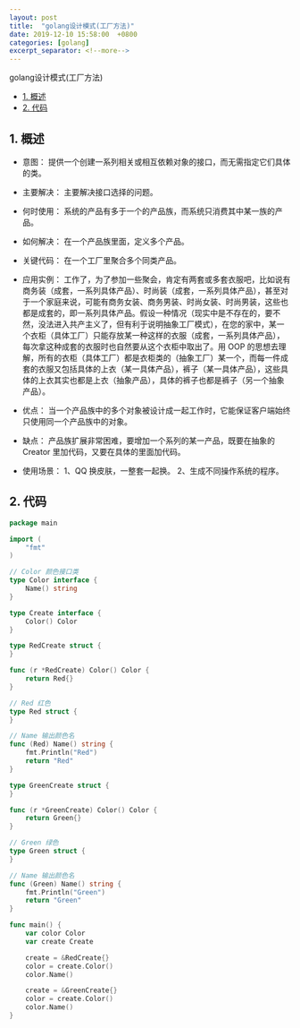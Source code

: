 ```yaml
---
layout: post
title:  "golang设计模式(工厂方法)"
date: 2019-12-10 15:58:00  +0800
categories: [golang]
excerpt_separator: <!--more-->
---
```

golang设计模式(工厂方法)
<!--more-->

<!-- @import "[TOC]" {cmd="toc" depthFrom=1 depthTo=6 orderedList=false} -->

<!-- code_chunk_output -->

- [1. 概述](#1-概述)
- [2. 代码](#2-代码)

<!-- /code_chunk_output -->


## 1. 概述

* 意图：
提供一个创建一系列相关或相互依赖对象的接口，而无需指定它们具体的类。

* 主要解决：
主要解决接口选择的问题。

* 何时使用：
系统的产品有多于一个的产品族，而系统只消费其中某一族的产品。

* 如何解决：
在一个产品族里面，定义多个产品。

* 关键代码：
在一个工厂里聚合多个同类产品。

* 应用实例：
工作了，为了参加一些聚会，肯定有两套或多套衣服吧，比如说有商务装（成套，一系列具体产品）、时尚装（成套，一系列具体产品），甚至对于一个家庭来说，可能有商务女装、商务男装、时尚女装、时尚男装，这些也都是成套的，即一系列具体产品。假设一种情况（现实中是不存在的，要不然，没法进入共产主义了，但有利于说明抽象工厂模式），在您的家中，某一个衣柜（具体工厂）只能存放某一种这样的衣服（成套，一系列具体产品），每次拿这种成套的衣服时也自然要从这个衣柜中取出了。用 OOP 的思想去理解，所有的衣柜（具体工厂）都是衣柜类的（抽象工厂）某一个，而每一件成套的衣服又包括具体的上衣（某一具体产品），裤子（某一具体产品），这些具体的上衣其实也都是上衣（抽象产品），具体的裤子也都是裤子（另一个抽象产品）。

* 优点：
当一个产品族中的多个对象被设计成一起工作时，它能保证客户端始终只使用同一个产品族中的对象。

* 缺点：
产品族扩展非常困难，要增加一个系列的某一产品，既要在抽象的 Creator 里加代码，又要在具体的里面加代码。

* 使用场景： 
1、QQ 换皮肤，一整套一起换。 
2、生成不同操作系统的程序。

## 2. 代码

```go
package main

import (
	"fmt"
)

// Color 颜色接口类
type Color interface {
	Name() string
}

type Create interface {
	Color() Color
}

type RedCreate struct {
}

func (r *RedCreate) Color() Color {
	return Red{}
}

// Red 红色
type Red struct {
}

// Name 输出颜色名
func (Red) Name() string {
	fmt.Println("Red")
	return "Red"
}

type GreenCreate struct {
}

func (r *GreenCreate) Color() Color {
	return Green{}
}

// Green 绿色
type Green struct {
}

// Name 输出颜色名
func (Green) Name() string {
	fmt.Println("Green")
	return "Green"
}

func main() {
	var color Color
	var create Create

	create = &RedCreate{}
	color = create.Color()
	color.Name()

	create = &GreenCreate{}
	color = create.Color()
	color.Name()
}

```